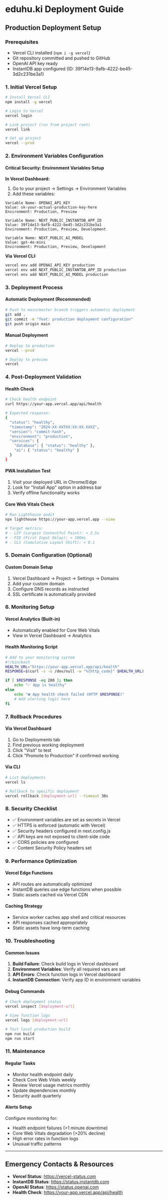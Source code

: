 # eduhu.ki Deployment Guide

## Production Deployment Setup

### Prerequisites
- Vercel CLI installed (`npm i -g vercel`)
- Git repository committed and pushed to GitHub
- OpenAI API key ready
- InstantDB app configured (ID: 39f14e13-9afb-4222-be45-3d2c231be3a1)

### 1. Initial Vercel Setup

```bash
# Install Vercel CLI
npm install -g vercel

# Login to Vercel
vercel login

# Link project (run from project root)
vercel link

# Set up project
vercel --prod
```

### 2. Environment Variables Configuration

#### Critical Security: Environment Variables Setup

**In Vercel Dashboard:**

1. Go to your project → Settings → Environment Variables
2. Add these variables:

```
Variable Name: OPENAI_API_KEY
Value: sk-your-actual-production-key-here
Environment: Production, Preview
```

```
Variable Name: NEXT_PUBLIC_INSTANTDB_APP_ID
Value: 39f14e13-9afb-4222-be45-3d2c231be3a1
Environment: Production, Preview, Development
```

```
Variable Name: NEXT_PUBLIC_AI_MODEL
Value: gpt-4o-mini
Environment: Production, Preview, Development
```

**Via Vercel CLI:**
```bash
vercel env add OPENAI_API_KEY production
vercel env add NEXT_PUBLIC_INSTANTDB_APP_ID production
vercel env add NEXT_PUBLIC_AI_MODEL production
```

### 3. Deployment Process

#### Automatic Deployment (Recommended)
```bash
# Push to main/master branch triggers automatic deployment
git add .
git commit -m "feat: production deployment configuration"
git push origin main
```

#### Manual Deployment
```bash
# Deploy to production
vercel --prod

# Deploy to preview
vercel
```

### 4. Post-Deployment Validation

#### Health Check
```bash
# Check health endpoint
curl https://your-app.vercel.app/api/health

# Expected response:
{
  "status": "healthy",
  "timestamp": "2024-XX-XXTXX:XX:XX.XXXZ",
  "version": "commit-hash",
  "environment": "production",
  "services": {
    "database": { "status": "healthy" },
    "ai": { "status": "healthy" }
  }
}
```

#### PWA Installation Test
1. Visit your deployed URL in Chrome/Edge
2. Look for "Install App" option in address bar
3. Verify offline functionality works

#### Core Web Vitals Check
```bash
# Run Lighthouse audit
npx lighthouse https://your-app.vercel.app --view

# Target metrics:
# - LCP (Largest Contentful Paint): < 2.5s
# - FID (First Input Delay): < 100ms
# - CLS (Cumulative Layout Shift): < 0.1
```

### 5. Domain Configuration (Optional)

#### Custom Domain Setup
1. Vercel Dashboard → Project → Settings → Domains
2. Add your custom domain
3. Configure DNS records as instructed
4. SSL certificate is automatically provided

### 6. Monitoring Setup

#### Vercel Analytics (Built-in)
- Automatically enabled for Core Web Vitals
- View in Vercel Dashboard → Analytics

#### Health Monitoring Script
```bash
# Add to your monitoring system
#!/bin/bash
HEALTH_URL="https://your-app.vercel.app/api/health"
RESPONSE=$(curl -s -o /dev/null -w "%{http_code}" $HEALTH_URL)

if [ $RESPONSE -eq 200 ]; then
    echo "✅ App is healthy"
else
    echo "❌ App health check failed (HTTP $RESPONSE)"
    # Add alerting logic here
fi
```

### 7. Rollback Procedures

#### Via Vercel Dashboard
1. Go to Deployments tab
2. Find previous working deployment
3. Click "Visit" to test
4. Click "Promote to Production" if confirmed working

#### Via CLI
```bash
# List deployments
vercel ls

# Rollback to specific deployment
vercel rollback [deployment-url] --timeout 30s
```

### 8. Security Checklist

- ✅ Environment variables are set as secrets in Vercel
- ✅ HTTPS is enforced (automatic with Vercel)
- ✅ Security headers configured in next.config.js
- ✅ API keys are not exposed to client-side code
- ✅ CORS policies are configured
- ✅ Content Security Policy headers set

### 9. Performance Optimization

#### Vercel Edge Functions
- API routes are automatically optimized
- InstantDB queries use edge functions when possible
- Static assets cached via Vercel CDN

#### Caching Strategy
- Service worker caches app shell and critical resources
- API responses cached appropriately
- Static assets have long-term caching

### 10. Troubleshooting

#### Common Issues
1. **Build Failure**: Check build logs in Vercel dashboard
2. **Environment Variables**: Verify all required vars are set
3. **API Errors**: Check function logs in Vercel dashboard
4. **InstantDB Connection**: Verify app ID in environment variables

#### Debug Commands
```bash
# Check deployment status
vercel inspect [deployment-url]

# View function logs
vercel logs [deployment-url]

# Test local production build
npm run build
npm run start
```

### 11. Maintenance

#### Regular Tasks
- Monitor health endpoint daily
- Check Core Web Vitals weekly
- Review Vercel usage metrics monthly
- Update dependencies monthly
- Security audit quarterly

#### Alerts Setup
Configure monitoring for:
- Health endpoint failures (>1 minute downtime)
- Core Web Vitals degradation (>20% decline)
- High error rates in function logs
- Unusual traffic patterns

---

## Emergency Contacts & Resources

- **Vercel Status**: https://vercel-status.com
- **InstantDB Status**: https://status.instantdb.com
- **OpenAI Status**: https://status.openai.com
- **Health Check**: https://your-app.vercel.app/api/health